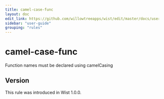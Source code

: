 ```yaml
---
title: camel-case-func
layout: doc
edit_link: https://github.com/willowtreeapps/wist/edit/master/docs/user-guide/rules/camel-case-func
sidebar: "user-guide"
grouping: "rules"
---
```


# camel-case-func

Function names must be declared using camelCasing

## Version
This rule was introduced in Wist 1.0.0.

